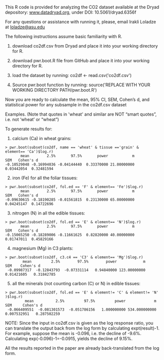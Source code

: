 This R code is provided for analyzing the CO2 dataset available at the Dryad depository:
www.datadryad.org, under DOI: 10.5061/dryad.6356f

For any questions or assistance with running it, please, email Irakli Loladze at loladze@asu.edu

The following instructions assume basic familiarity with R.

1) download co2df.csv from Dryad and place it into your working directory for R.

2) download pwr.boot.R file from GitHub and place it into your working directory for R.

3) load the dataset by running: co2df <- read.csv('co2df.csv')

4) Source pwr.boot function by running: source('REPLACE WITH YOUR WORKING DIRECTORY PATH/pwr.boot.R')

Now you are ready to calculate the mean, 95% CI, SEM, Cohen’s d, and statistical power for any subsample in the co2df.csv dataset

Examples.
(Note that quotes in 'wheat' and similar are NOT “smart quotes”, i.e. not ‘wheat’ or “wheat”)

To generate results for:

1) calcium (Ca) in wheat grains:
```
> pwr.boot(subset(co2df, name == 'wheat' & tissue =='grain' & element== 'Ca')$log.r)
       mean        2.5%       97.5%       power           m         SEM   Cohen's d             
-0.10529048 -0.16994036 -0.04144440  0.33370000 21.00000000  0.03442054  0.32481594 
```
2) iron (Fe) for all the foliar tissues:
```
> pwr.boot(subset(co2df, fol.ed == 'F' & element== 'Fe')$log.r)
       mean        2.5%       97.5%       power           m         SEM   Cohen's d             
-0.09630615 -0.18190285 -0.01561815  0.23130000 65.00000000  0.04245147  0.14722696 
```

3) nitrogen (N) in all the edible tissues:

```
> pwr.boot(subset(co2df, fol.ed == 'E' & element== 'N')$log.r)
       mean        2.5%       97.5%       power           m         SEM   Cohen's d             
-0.15065250 -0.18289006 -0.11661625  0.82820000 40.00000000  0.01747011  0.45829166
```

4) magnesium (Mg) in C3 plants:
```
> pwr.boot(subset(co2df, c3.c4 == 'C3' & element== 'Mg')$log.r)
        mean         2.5%        97.5%        power            m          SEM    Cohen's d              
 -0.09987317  -0.12843793  -0.07331114   0.94840000 123.00000000   0.01421605   0.31842785 
 ```


5) all the minerals (not counting carbon (C) or N) in edible tissues:
```
> pwr.boot(subset(co2df, fol.ed == 'E' & element!= 'C' & element!= 'N' )$log.r)
         mean          2.5%         97.5%         power             m           SEM     Cohen's d               
 -0.066409551  -0.081301573  -0.051786156   1.000000000 534.000000000   0.007532951   0.287502259
 ```

NOTE: Since the input in co2df.csv is given as the log response ratio, you can translate the output back from the log form by calculating expt(result)-1. 
For example, suppose the mean is -0.096, i.e. the decline of -9.6%. Calculating exp(-0.096)-1=-0.0915, yields the decline of 9.15%.

All the results reported in the paper are already back-translated from the log form.
